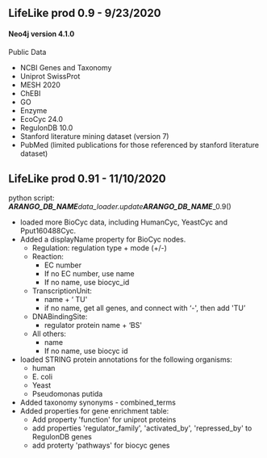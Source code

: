 ## LifeLike prod 0.9 - 9/23/2020

#### Neo4j version 4.1.0
Public Data
- NCBI Genes and Taxonomy
- Uniprot SwissProt
- MESH 2020
- ChEBI
- GO
- Enzyme
- EcoCyc 24.0
- RegulonDB 10.0
- Stanford literature mining dataset (version 7)
- PubMed (limited publications for those referenced by stanford literature dataset)

## LifeLike prod 0.91 - 11/10/2020
python script: ***ARANGO_DB_NAME***_data_loader.update_***ARANGO_DB_NAME***_0.9()

- loaded more BioCyc data, including HumanCyc, YeastCyc and Pput160488Cyc. 
- Added a displayName property for BioCyc nodes.
    - Regulation:  regulation type + mode (+/-)
    - Reaction: 
        - EC number
        - If no EC number, use name
        - If no name, use biocyc_id
    - TranscriptionUnit: 
        - name + ‘ TU'
        - if no name, get all genes, and connect with ‘-', then add 'TU’
    - DNABindingSite:
        - regulator protein name + ‘BS'
    - All others:
        - name
        - If no name, use biocyc id
- loaded STRING protein annotations for the following organisms:
    - human
    - E. coli
    - Yeast 
    - Pseudomonas putida
- Added taxonomy synonyms - combined_terms 
- Added properties for gene enrichment table:
    - Add property 'function' for uniprot proteins 
    - add properties 'regulator_family', 'activated_by', 'repressed_by' to RegulonDB genes
    - add proterty 'pathways' for biocyc genes
  